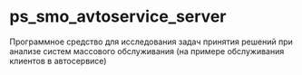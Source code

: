 # ps_smo_avtoservice_server
Программное средство для исследования задач принятия решений при анализе систем массового обслуживания (на примере обслуживания клиентов в автосервисе) 

